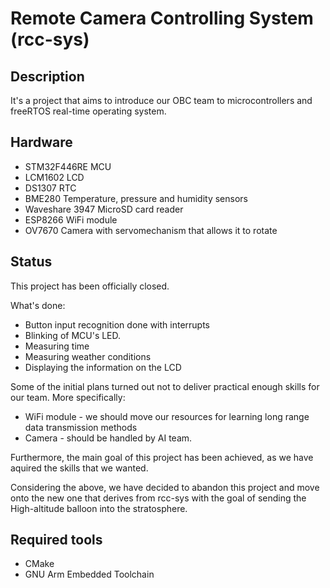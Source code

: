 # Remote Camera Controlling System (rcc-sys)
## Description
It's a project that aims to introduce our OBC team to microcontrollers and freeRTOS real-time operating system.

## Hardware
* STM32F446RE MCU
* LCM1602 LCD
* DS1307 RTC
* BME280 Temperature, pressure and humidity sensors
* Waveshare 3947 MicroSD card reader
* ESP8266 WiFi module
* OV7670 Camera with servomechanism that allows it to rotate 

## Status
This project has been officially closed.

What's done:
* Button input recognition done with interrupts
* Blinking of MCU's LED.
* Measuring time
* Measuring weather conditions
* Displaying the information on the LCD

Some of the initial plans turned out not to deliver practical enough skills for our team. More specifically:
* WiFi module - we should move our resources for learning long range data transmission methods
* Camera - should be handled by AI team.

Furthermore, the main goal of this project has been achieved, as we have aquired the skills that we wanted.

Considering the above, we have decided to abandon this project and move onto the new one that derives from rcc-sys with the goal of sending the High-altitude balloon into the stratosphere. 

## Required tools
* CMake
* GNU Arm Embedded Toolchain
